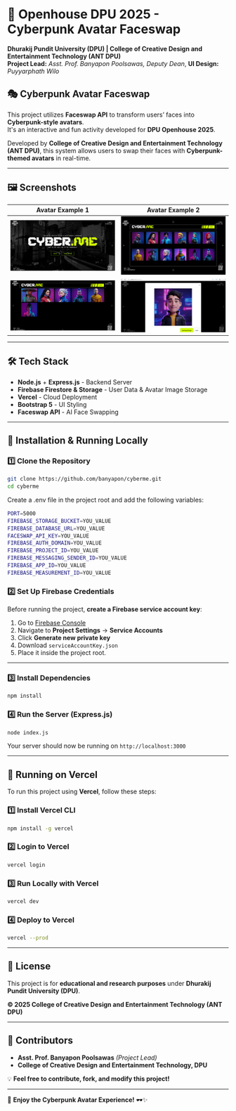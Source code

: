 # 🚀 Openhouse DPU 2025 - Cyberpunk Avatar Faceswap  

**Dhurakij Pundit University (DPU) | College of Creative Design and Entertainment Technology (ANT DPU)**  
**Project Lead:** *Asst. Prof. Banyapon Poolsawas, Deputy Dean*, 
**UI Design:** *Puyyarphath Wilo*

## 🎭 Cyberpunk Avatar Faceswap  

This project utilizes **Faceswap API** to transform users’ faces into **Cyberpunk-style avatars**.  
It's an interactive and fun activity developed for **DPU Openhouse 2025**.

Developed by **College of Creative Design and Entertainment Technology (ANT DPU)**, this system allows users to swap their faces with **Cyberpunk-themed avatars** in real-time.

---

## 🖼️ **Screenshots**
| Avatar Example 1 | Avatar Example 2 |
|------------------|------------------|
| ![Avatar 1](https://github.com/banyapon/cyberme/blob/main/photo/1.png?raw=true) | ![Avatar 2](https://github.com/banyapon/cyberme/blob/main/photo/2.png?raw=true) |
| ![Avatar 3](https://github.com/banyapon/cyberme/blob/main/photo/3.png?raw=true) | ![Avatar 4](https://github.com/banyapon/cyberme/blob/main/photo/4.png?raw=true) |

---

## 🛠 **Tech Stack**
- **Node.js** + **Express.js** - Backend Server
- **Firebase Firestore & Storage** - User Data & Avatar Image Storage
- **Vercel** - Cloud Deployment
- **Bootstrap 5** - UI Styling
- **Faceswap API** - AI Face Swapping

---

## 🔧 **Installation & Running Locally**

### 1️⃣ **Clone the Repository**
```bash
git clone https://github.com/banyapon/cyberme.git
cd cyberme
```
Create a .env file in the project root and add the following variables:
```bash
PORT=5000
FIREBASE_STORAGE_BUCKET=YOU_VALUE
FIREBASE_DATABASE_URL=YOU_VALUE
FACESWAP_API_KEY=YOU_VALUE
FIREBASE_AUTH_DOMAIN=YOU_VALUE
FIREBASE_PROJECT_ID=YOU_VALUE
FIREBASE_MESSAGING_SENDER_ID=YOU_VALUE
FIREBASE_APP_ID=YOU_VALUE
FIREBASE_MEASUREMENT_ID=YOU_VALUE
```

### 2️⃣ **Set Up Firebase Credentials**
Before running the project, **create a Firebase service account key**:
1. Go to [Firebase Console](https://console.firebase.google.com/)
2. Navigate to **Project Settings** → **Service Accounts**
3. Click **Generate new private key**
4. Download `serviceAccountKey.json`
5. Place it inside the project root.

---

### 3️⃣ **Install Dependencies**
```bash
npm install
```

### 4️⃣ **Run the Server (Express.js)**
```bash
node index.js
```
Your server should now be running on `http://localhost:3000`

---

## 🚀 **Running on Vercel**
To run this project using **Vercel**, follow these steps:

### 1️⃣ **Install Vercel CLI**
```bash
npm install -g vercel
```

### 2️⃣ **Login to Vercel**
```bash
vercel login
```

### 3️⃣ **Run Locally with Vercel**
```bash
vercel dev
```

### 4️⃣ **Deploy to Vercel**
```bash
vercel --prod
```

---

## 📄 **License**
This project is for **educational and research purposes** under **Dhurakij Pundit University (DPU)**.

**© 2025 College of Creative Design and Entertainment Technology (ANT DPU)**  

---

## 🤝 **Contributors**
- **Asst. Prof. Banyapon Poolsawas** *(Project Lead)*
- **College of Creative Design and Entertainment Technology, DPU**

💡 **Feel free to contribute, fork, and modify this project!**

---

🚀 **Enjoy the Cyberpunk Avatar Experience!** 🕶️✨

